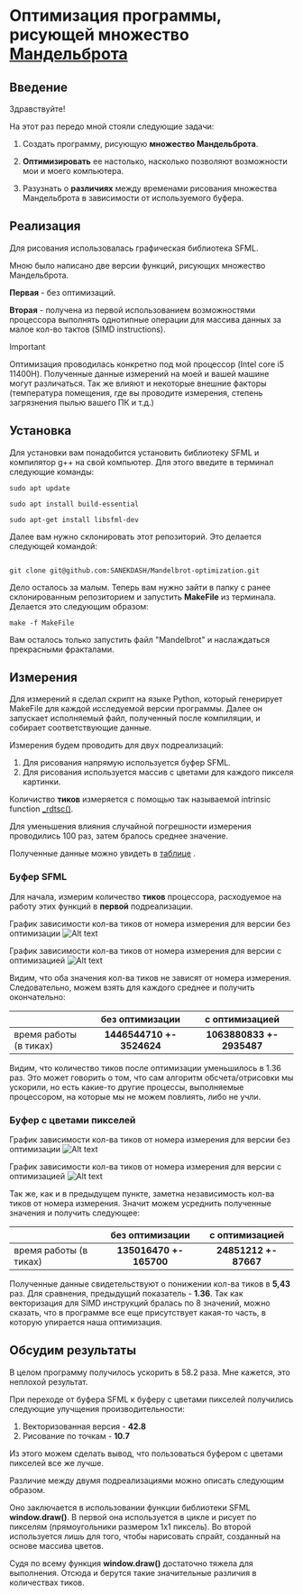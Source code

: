 # Оптимизация программы, рисующей множество [Мандельброта](https://ru.wikipedia.org/wiki/%D0%9C%D0%BD%D0%BE%D0%B6%D0%B5%D1%81%D1%82%D0%B2%D0%BE_%D0%9C%D0%B0%D0%BD%D0%B4%D0%B5%D0%BB%D1%8C%D0%B1%D1%80%D0%BE%D1%82%D0%B0)

## Введение

Здравствуйте!

На этот раз передо мной стояли следующие задачи:
1) Создать программу, рисующую __множество Мандельброта__.

2) __Оптимизировать__ ее настолько, насколько позволяют возможности мои и моего компьютера.

3) Разузнать о __различиях__ между временами рисования множества Мандельброта в зависимости от используемого буфера.

## Реализация
Для рисования использовалась графическая библиотека SFML.


Мною было написано две версии функций, рисующих множество Мандельброта.

__Первая__ - без оптимизаций.

__Вторая__ - получена из первой использованием возможностями процессора выполнять однотипные операции для массива данных за малое кол-во тактов (SIMD instructions).

> [!IMPORTANT]
> Оптимизация проводилась конкретно под мой процессор (Intel core i5 11400H).
> Полученные данные измерений на моей и вашей машине могут различаться.
> Так же влияют и некоторые внешние факторы (температура помещения,
> где вы проводите измерения, степень загрязнения пылью вашего ПК и т.д.)

## Установка
Для установки вам понадобится установить библиотеку SFML и компилятор g++ на свой компьютер.
Для этого введите в терминал следующие команды:

```shell
sudo apt update

sudo apt install build-essential

sudo apt-get install libsfml-dev
```

Далее вам нужно склонировать этот репозиторий. Это делается следующей
командой:

```shell

git clone git@github.com:SANEKDASH/Mandelbrot-optimization.git

```

Дело осталось за малым. Теперь вам нужно зайти в папку с ранее склонированным репозиторием и запустить __MakeFile__ из терминала.
Делается это следующим образом:

```shell
make -f MakeFile
```

Вам осталось только запустить файл "Mandelbrot" и наслаждаться прекрасными
фракталами.

## Измерения
Для измерений я сделал скрипт на языке Python, который генерирует MakeFile для каждой исследуемой версии программы.
Далее он запускает исполняемый файл, полученный после компиляции, и собирает соответствующие данные.

Измерения будем проводить для двух подреализаций:
1) Для рисования напрямую используется буфер SFML.
2) Для рисования используется массив с цветами для каждого пикселя картинки.

Количиство __тиков__ измеряется с помощью так называемой intrinsic function [_rdtsc()](https://www.laruence.com/sse/#expand=9,1012,94,12,15,2580,3946,12,13,14,124,4932,124,4930,4980,3931,5023,744,5730,743,744,4546,4545&text=__int64%20_rdtsc%20(void)).

Для уменьшения влияния случайной погрешности измерения проводились 100 раз, затем бралось среднее значение.

Полученные данные можно увидеть в [таблице](https://docs.google.com/spreadsheets/d/1AN8wLIET6k-PCWs7dYyGhULIfOBxHbarKt0lwydywe8/edit?usp=sharing) .

### Буфер SFML

Для начала, измерим количество __тиков__ процессора, расходуемое на работу этих функций в
__первой__ подреализации.

График зависимости кол-ва тиков от номера измерения
для версии без оптимизации
![Alt text](https://github.com/SANEKDASH/Mandelbrot-optimization/blob/main/readme_src/auto_mandelbrot_graph2.png)


График зависимости кол-ва тиков от номера измерения
для версии с оптимизацией
![Alt text](https://github.com/SANEKDASH/Mandelbrot-optimization/blob/main/readme_src/auto_mandelbrot_graph3.png)

Видим, что оба значения кол-ва тиков не зависят от номера измерения. Следовательно, можем взять для каждого среднее и получить окончательно:

|              |    без оптимизации     |     с оптимизацией     |
|--------------|:----------------------:|:----------------------:|
|время работы (в тиках)|__1446544710 +- 3524624__|__1063880833 +- 2935487__|

Видим, что количество тиков после оптимизации уменьшилось в 1.36 раз. Это может говорить о том, что сам алгоритм обсчета/отрисовки мы ускорили, но есть какие-то другие процессы, выполняемые процессором, на которые мы не можем повлиять, либо не учли.

### Буфер с цветами пикселей
График зависимости кол-ва тиков от номера измерения
для версии без оптимизации
![Alt text](https://github.com/SANEKDASH/Mandelbrot-optimization/blob/main/readme_src/auto_mandelbrot_graph0.png)


График зависимости кол-ва тиков от номера измерения
для версии с оптимизацией
![Alt text](https://github.com/SANEKDASH/Mandelbrot-optimization/blob/main/readme_src/auto_mandelbrot_graph1.png)

Так же, как и в предыдущем пункте, заметна независимость кол-ва тиков от номера измерения. Значит можем усреднить полученные значения и получить следующее:

|              |    без оптимизации     |     с оптимизацией     |
|--------------|:----------------------:|:----------------------:|
|время работы (в тиках)|__135016470  +- 165700__|__24851212 +- 87667__|



Полученные данные свидетельствуют о понижении кол-ва тиков в __5,43__ раз.
Для сравнения, предыдущий показатель - __1.36__.
Так как векторизация для SIMD инструкций бралась по 8 значений, можно сказать,
что в программе все еще присутствует какая-то часть, в которую упирается наша оптимизация.


## Обсудим результаты

В целом программу получилось ускорить в 58.2 раза.
Мне кажется, это неплохой результат.

При переходе от буфера SFML к буферу с цветами пикселей получились следующие улучщения производительности:
1) Векторизованная версия - __42.8__
2) Рисование по точкам - __10.7__

Из этого можем сделать вывод, что пользоваться буфером с цветами пикселей все же лучше.

Различие между двумя подреализациями можно описать следующим образом.

Оно заключается в использовании функции библиотеки SFML __window.draw()__.
В первой она используется в цикле и рисует по пикселям (прямоугольники размером 1x1 пиксель).
Во второй используется лишь для того, чтобы нарисовать спрайт, созданный на основе массива цветов.

Судя по всему функция __window.draw()__ достаточно тяжела для выполнения.
Отсюда и берутся такие значительные различия в количествах тиков.

